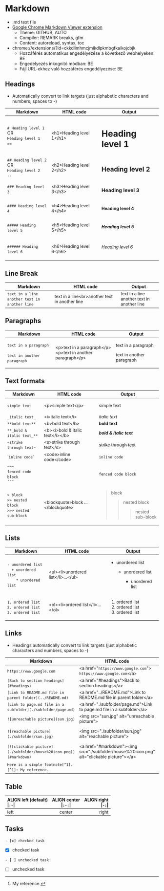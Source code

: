  # Markdown
- .md text file
- [Google Chrome Markdown Viewer extension](https://chrome.google.com/webstore/detail/markdown-viewer/ckkdlimhmcjmikdlpkmbgfkaikojcbjk)
  - Theme: GITHUB, AUTO
  - Compiler: REMARK breaks, gfm
  - Content: autoreload, syntax, toc 
- chrome://extensions/?id=ckkdlimhmcjmikdlpkmbgfkaikojcbjk
  - Hozzáférés automatikus engedélyezése a következő webhelyeken: BE
  - Engedélyezés inkognitó módban: BE
  - Fájl URL-ekhez való hozzáférés engedélyezése: BE

## Headings
- Automatically convert to link targets (just alphabetic characters and numbers, spaces to -)

|Markdown|HTML code|Output
|-|-|-
|`# Heading level 1`<br>OR<br>`Heading level 1`<br>`==`|\<h1>Heading level 1\</h1>|<h1>Heading level 1</h1>
|`## Heading level 2`<br>OR<br>`Heading level 2`<br>`--`|\<h2>Heading level 2\</h2>|<h2>Heading level 2</h2>
|`### Heading level 3`   |\<h3>Heading level 3\</h3>|<h3>Heading level 3</h3>
|`#### Heading level 4 ` |\<h4>Heading level 4\</h4>|<h4>Heading level 4</h4>
|`##### Heading level 5` |\<h5>Heading level 5\</h5>|<h5>Heading level 5</h5>
|`###### Heading level 6`|\<h6>Heading level 6\</h6>|<h6>Heading level 6</h6>

## Line Break

|Markdown|HTML code|Output
|-|-|-
|`text in a line`<br>`another text in another line`|text in a line\<br>another text in another line|text in a line<br>another text in another line

## Paragraphs

|Markdown|HTML code|Output
|-|-|-
|`text in a paragraph`<br><br>`text in another paragraph`|\<p>text in a paragraph\</p><br>\<p>text in another paragraph\</p>|<p>text in a paragraph</p><p>text in another paragraph</p>

## Text formats

|Markdown|HTML code|Output
|-|-|-
|`simple text`|\<p>simple text\</p>|<p>simple text</p>
|`_italic text_`|\<i>italic text\</i>|<i>italic text</i> 
|`**bold text**`|\<b>bold text\</b>|<b>bold text</b>
|`**_bold & italic text_**`|\<b>\<i>bold & italic text\</i>\</b>|<b><i>bold & italic text</i></b> 
|`~strike through text~`|\<s>strike through text\</s>|<s>strike through text</s>
|\``inline code`\`|\<code>inline code\</code>|`inline code`|
|`~~~`<br>`fenced code block`<br>`˝˝˝`||```fenced code block```
|`> block`<br>`>> nested block`<br>`>>> nested sub-block`|\<blockquote>block ...\</blockquote>|<blockquote>block<blockquote>nested block<blockquote>nested sub-block</blockquote></blockquote></blockquote>

## Lists

|Markdown|HTML code|Output
|-|-|-
|`- unordered list`<br>`  + unordered list`<br>`    * unordered list`|\<ul>\<li>unordered list\</li>...\</ul>|<ul><li>unordered list</li><ul><li>unordered list</li><ul><li>unordered list</li></ul></ul></ul>
|`1. ordered list`<br>`2. ordered list`<br>`3. ordered list`|\<ol>\<li>ordered list\</li>...\</ol>|<ol><li>ordered list</li><li>ordered list</li><li>ordered list</li></ol>

## Links
- Headings automatically convert to link targets (just alphabetic characters and numbers, spaces to -)

|Markdown|HTML code|Output
|-|-|-
|`https://www.google.com`|\<a href="`https://www.google.com`"><br>`https://www.google.com`\</a>|<a href="https://www.google.com">https://www.google.com</a>
|`[Back to section headings](#headings)`|\<a href="#headings">Back to section headings\</a>|<a href="#headings">Back to section headings</a>
|`[Link to README.md file in parent folder](../README.md)`|\<a href="../README.md">Link to README.md file in parent folder\</a>|<a href="../README.md">Link to README.md file in parent folder</a>
|`[Link to page.md file in a subfolder](./subfolder/page.md)`|\<a href="./subfolder/page.md">Link to page.md file in a subfolder\</a>|<a href="./subfolder/page.md">Link to page.md file in a subfolder</a>
|`![unreachable picture](sun.jpg)`|\<img src="sun.jpg" alt="unreachable picture">|<img src="sun.jpg" alt="unreachable picture">
|`![reachable picture](./subfolder/sun.jpg)`|\<img src="./subfolder/sun.jpg" alt="reachable picture">|<img src="./subfolder/sun.jpg" alt="reachable picture" width="50">
|`[![clickable picture](./subfolder/house%20icon.png)](#markdown)`|\<a href="#markdown">\<img src="./subfolder/house%20icon.png" alt="clickable picture">\</a>|<a href="#markdown"><img src="./subfolder/house%20icon.png" alt="clickable picture" width="50"></a>
|`Here is a simple footnote[^1].`<br>`[^1]: My reference.`||Here is a simple footnote[^1].
[^1]: My reference.

## Table
|ALIGN left (default)<br>&#124;`:-`&#124;|ALIGN center<br>&#124;`:-:`&#124;|ALIGN right<br>&#124;`-:`&#124;
:-|:-:|-:
left|center|right

## Tasks
`- [x] checked task`
- [x] checked task

`- [ ] unchecked task`
- [ ] unchecked task